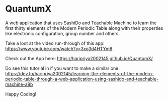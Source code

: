 # QuantumX

A web application that uses SashiDo and Teachable Machine to learn the first thirty elements of the Modern Periodic Table along with their properties like electronic configuration, group number and others.

Take a loot at the video run-through of this app:
https://www.youtube.com/watch?v=3xo3d4HTYm8

Check out the App here:
https://haripriya2002145.github.io/QuantumX/

Do see this tutorial in if you want to make a similar one:
https://dev.to/haripriya2002145/learning-the-elements-of-the-modern-periodic-table-through-a-web-application-using-sashido-and-teachable-machine-a8b

Happy Coding!


